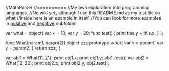 //MathParser
//==========
//My own exploration into programming languages.
//No wiki yet, although I use this README.md as my test file so what
//inside here is an example in itself.
//You can look for more examples in <a href="https://github.com/natzcam/MathParser/tree/master/positive">positive</a> and <a href="https://github.com/natzcam/MathParser/tree/master/negative">negative</a> subfolder.

var what = object{
  var x = 10;
  var y = 20;
  func test(){
    print this.y + this.x;
  }
};


func What(param1, param2){
  object zzz prototype what{
    var x = param1;
    var y = param2;
  }
  return zzz;
}


var obj1 = What(11, 21);
print obj1.x;
print obj1.y;
obj1.test();
var obj2 = What(12, 22);
print obj2.x;
print obj2.y;
obj2.test();
